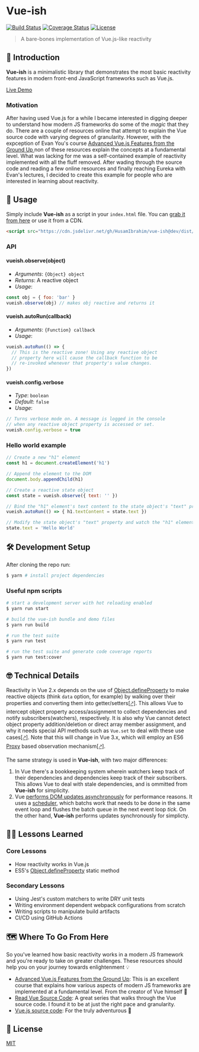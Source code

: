 # Vue-ish

[![Build Status](https://github.com/HusamElbashir/vue-ish/actions/workflows/main.yml/badge.svg)](https://github.com/HusamElbashir/vue-ish) [![Coverage Status](https://img.shields.io/codecov/c/github/HusamIbrahim/vue-ish)](https://codecov.io/github/HusamIbrahim/vue-ish) [![License](https://img.shields.io/github/license/HusamIbrahim/vue-ish)](https://github.com/HusamIbrahim/vue-ish/blob/dev/LICENSE)

> A bare-bones implementation of Vue.js-like reactivity

## 👋 Introduction

**Vue-ish** is a minimalistic library that demonstrates the most basic reactivity features in modern front-end JavaScript frameworks such as Vue.js.

[Live Demo](https://husamelbashir.github.io/vue-ish)

### Motivation

After having used Vue.js for a while I became interested in digging deeper to understand how modern JS frameworks do some of the *magic* that they do. There are a couple of resources online that attempt to explain the Vue source code with varying degrees of granularity. However, with the expception of Evan You's course [Advanced Vue.js Features from the Ground Up
](https://frontendmasters.com/courses/advanced-vue) non of these resources explain the concepts at a fundamental level. What was lacking for me was a self-contained example of reactivity implemented with all the fluff removed. After wading through the source code and reading a few online resources and finally reaching Eureka with Evan's lectures, I decided to create this example for people who are interested in learning about reactivity.

## 🚀 Usage

Simply include **Vue-ish** as a script in your `index.html` file. You can [grab it from here](https://github.com/HusamIbrahim/vue-ish/tree/dev/dist) or use it from a CDN.

```html
<script src="https://cdn.jsdelivr.net/gh/HusamIbrahim/vue-ish@dev/dist/vue-ish.js"></script>
```

### API

#### vueish.observe(object)

- *Arguments*: `{Object} object`
- *Returns*: A reactive object
- *Usage*:

```javascript
const obj = { foo: 'bar' }
vueish.observe(obj) // makes obj reactive and returns it
```

#### vueish.autoRun(callback)

- *Arguments*: `{Function} callback`
- *Usage*:

```javascript
vueish.autoRun(() => {
  // This is the reactive zone! Using any reactive object
  // property here will cause the callback function to be
  // re-invoked whenever that property's value changes.
})
```

#### vueish.config.verbose

- *Type*: `boolean`
- *Default*: `false`
- *Usage*:

```javascript
// Turns verbose mode on. A message is logged in the console
// when any reactive object property is accessed or set.
vueish.config.verbose = true
```

### Hello world example

```javascript
// Create a new "h1" element
const h1 = document.createElement('h1')

// Append the element to the DOM
document.body.appendChild(h1)

// Create a reactive state object
const state = vueish.observe({ text: '' })

// Bind the "h1" element's text content to the state object's "text" property
vueish.autoRun(() => { h1.textContent = state.text })

// Modify the state object's "text" property and watch the "h1" element react!
state.text = 'Hello World'
```

## 🛠️ Development Setup

After cloning the repo run:

```bash
$ yarn # install project dependencies
```

### Useful npm scripts

```bash
# start a development server with hot reloading enabled
$ yarn run start

# build the vue-ish bundle and demo files
$ yarn run build

# run the test suite
$ yarn run test

# run the test suite and generate code coverage reports
$ yarn run test:cover
```

## 🤓 Technical Details

Reactivity in Vue 2.x depends on the use of [Object.defineProperty](https://developer.mozilla.org/en/docs/Web/JavaScript/Reference/Global_Objects/Object/defineProperty) to make reactive objects (think `data` option, for example) by walking over their properties and converting them into getter/setters[[🡕]](https://vuejs.org/v2/guide/reactivity.html#How-Changes-Are-Tracked). This allows Vue to intercept object property access/assignment to collect dependencies and notify subscribers(watchers), respectively. It is also why Vue cannot detect object property addition/deletion or direct array member assignment, and why it needs special API methods such as `Vue.set` to deal with these use cases[[🡕]](https://vuejs.org/v2/guide/reactivity.html#Change-Detection-Caveats). Note that this will change in Vue 3.x, which will employ an ES6 [Proxy](https://developer.mozilla.org/en-US/docs/Web/JavaScript/Reference/Global_Objects/Proxy) based observation mechanism[[🡕]](https://medium.com/the-vue-point/plans-for-the-next-iteration-of-vue-js-777ffea6fabf).

The same strategy is used in **Vue-ish**, with two major differences:

1. In Vue there's a bookkeeping system wherein watchers keep track of their dependencies and dependencies keep track of their subscribers. This allows Vue to deal with stale dependencies, and is ommitted from **Vue-ish** for simplicity.
2. Vue [performs DOM updates asynchronously](https://vuejs.org/v2/guide/reactivity.html#Async-Update-Queue) for performance reasons. It uses a [scheduler](https://github.com/vuejs/vue/blob/dev/src/core/observer/scheduler.js), which batchs work that needs to be done in the same event loop and flushes the batch queue in the next event loop *tick*. On the other hand, **Vue-ish** performs updates synchronously for simplicty.

## 👩‍🏫 Lessons Learned

### Core Lessons

- How reactivity works in Vue.js
- ES5's [Object.defineProperty](https://developer.mozilla.org/en/docs/Web/JavaScript/Reference/Global_Objects/Object/defineProperty) static method

### Secondary Lessons

- Using Jest's custom matchers to write DRY unit tests
- Writing environment dependent webpack configurations from scratch
- Writing scripts to manipulate build artifacts
- CI/CD using GitHub Actions

## 🗺 Where To Go From Here

So you've learned how basic reactivity works in a modern JS framework and you're ready to take on greater challenges. These resources should help you on your journey towards enlightenment 💡

- [Advanced Vue.js Features from the Ground Up](https://frontendmasters.com/courses/advanced-vue):
This is an excellent course that explains how various aspects of modern JS frameworks are implemented at a fundamental level. From the creator of Vue himself 🤘
- [Read Vue Source Code](https://github.com/numbbbbb/read-vue-source-code):
A great series that walks through the Vue source code. I found it to be at just the right pace and granularity.
- [Vue.js source code](https://github.com/vuejs/vue): For the truly adventurous 🚀

## 📄 License

[MIT](http://opensource.org/licenses/MIT)
